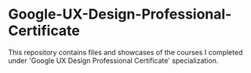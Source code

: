 # Google-UX-Design-Professional-Certificate
This repository contains files and showcases of the courses I completed under 'Google UX Design Professional Certificate' specialization.
